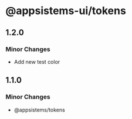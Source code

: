 # @appsistems-ui/tokens

## 1.2.0

### Minor Changes

- Add new test color

## 1.1.0

### Minor Changes

- @appsistems/tokens

